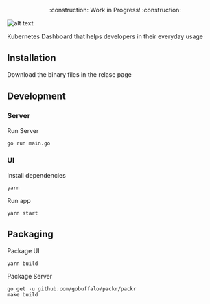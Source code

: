 <p align="center">
    :construction: Work in Progress! :construction:
</p>

![alt text](https://raw.githubusercontent.com/relferreira/kubedev/master/ui/assets/kubedev-logo.png)

Kubernetes Dashboard that helps developers in their everyday usage

## Installation

Download the binary files in the relase page

## Development

### Server

Run Server

```
go run main.go
```

### UI

Install dependencies

```
yarn
```

Run app

```
yarn start
```

## Packaging

Package UI

```
yarn build
```

Package Server

```
go get -u github.com/gobuffalo/packr/packr
make build
```
